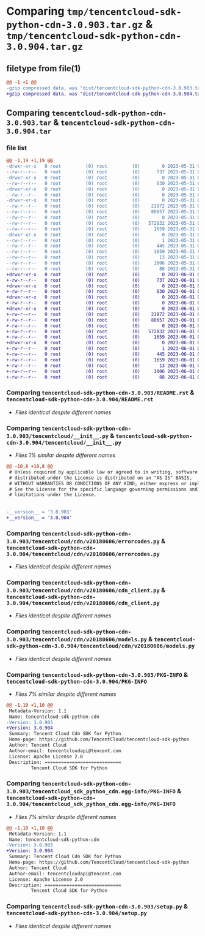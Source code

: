 # Comparing `tmp/tencentcloud-sdk-python-cdn-3.0.903.tar.gz` & `tmp/tencentcloud-sdk-python-cdn-3.0.904.tar.gz`

## filetype from file(1)

```diff
@@ -1 +1 @@
-gzip compressed data, was "dist/tencentcloud-sdk-python-cdn-3.0.903.tar", last modified: Wed May 31 02:05:58 2023, max compression
+gzip compressed data, was "dist/tencentcloud-sdk-python-cdn-3.0.904.tar", last modified: Thu Jun  1 02:28:50 2023, max compression
```

## Comparing `tencentcloud-sdk-python-cdn-3.0.903.tar` & `tencentcloud-sdk-python-cdn-3.0.904.tar`

### file list

```diff
@@ -1,19 +1,19 @@
-drwxr-xr-x   0 root         (0) root         (0)        0 2023-05-31 02:05:58.000000 tencentcloud-sdk-python-cdn-3.0.903/
--rw-r--r--   0 root         (0) root         (0)      737 2023-05-31 02:05:58.000000 tencentcloud-sdk-python-cdn-3.0.903/README.rst
-drwxr-xr-x   0 root         (0) root         (0)        0 2023-05-31 02:05:58.000000 tencentcloud-sdk-python-cdn-3.0.903/tencentcloud/
--rw-r--r--   0 root         (0) root         (0)      630 2023-05-31 02:05:58.000000 tencentcloud-sdk-python-cdn-3.0.903/tencentcloud/__init__.py
-drwxr-xr-x   0 root         (0) root         (0)        0 2023-05-31 02:05:58.000000 tencentcloud-sdk-python-cdn-3.0.903/tencentcloud/cdn/
--rw-r--r--   0 root         (0) root         (0)        0 2023-05-31 02:05:58.000000 tencentcloud-sdk-python-cdn-3.0.903/tencentcloud/cdn/__init__.py
-drwxr-xr-x   0 root         (0) root         (0)        0 2023-05-31 02:05:58.000000 tencentcloud-sdk-python-cdn-3.0.903/tencentcloud/cdn/v20180606/
--rw-r--r--   0 root         (0) root         (0)    21972 2023-05-31 02:05:58.000000 tencentcloud-sdk-python-cdn-3.0.903/tencentcloud/cdn/v20180606/errorcodes.py
--rw-r--r--   0 root         (0) root         (0)    80657 2023-05-31 02:05:58.000000 tencentcloud-sdk-python-cdn-3.0.903/tencentcloud/cdn/v20180606/cdn_client.py
--rw-r--r--   0 root         (0) root         (0)        0 2023-05-31 02:05:58.000000 tencentcloud-sdk-python-cdn-3.0.903/tencentcloud/cdn/v20180606/__init__.py
--rw-r--r--   0 root         (0) root         (0)   572032 2023-05-31 02:05:58.000000 tencentcloud-sdk-python-cdn-3.0.903/tencentcloud/cdn/v20180606/models.py
--rw-r--r--   0 root         (0) root         (0)     1659 2023-05-31 02:05:58.000000 tencentcloud-sdk-python-cdn-3.0.903/PKG-INFO
-drwxr-xr-x   0 root         (0) root         (0)        0 2023-05-31 02:05:58.000000 tencentcloud-sdk-python-cdn-3.0.903/tencentcloud_sdk_python_cdn.egg-info/
--rw-r--r--   0 root         (0) root         (0)        1 2023-05-31 02:05:58.000000 tencentcloud-sdk-python-cdn-3.0.903/tencentcloud_sdk_python_cdn.egg-info/dependency_links.txt
--rw-r--r--   0 root         (0) root         (0)      445 2023-05-31 02:05:58.000000 tencentcloud-sdk-python-cdn-3.0.903/tencentcloud_sdk_python_cdn.egg-info/SOURCES.txt
--rw-r--r--   0 root         (0) root         (0)     1659 2023-05-31 02:05:58.000000 tencentcloud-sdk-python-cdn-3.0.903/tencentcloud_sdk_python_cdn.egg-info/PKG-INFO
--rw-r--r--   0 root         (0) root         (0)       13 2023-05-31 02:05:58.000000 tencentcloud-sdk-python-cdn-3.0.903/tencentcloud_sdk_python_cdn.egg-info/top_level.txt
--rw-r--r--   0 root         (0) root         (0)     1006 2023-05-31 02:05:58.000000 tencentcloud-sdk-python-cdn-3.0.903/setup.py
--rw-r--r--   0 root         (0) root         (0)       88 2023-05-31 02:05:58.000000 tencentcloud-sdk-python-cdn-3.0.903/setup.cfg
+drwxr-xr-x   0 root         (0) root         (0)        0 2023-06-01 02:28:50.000000 tencentcloud-sdk-python-cdn-3.0.904/
+-rw-r--r--   0 root         (0) root         (0)      737 2023-06-01 02:28:50.000000 tencentcloud-sdk-python-cdn-3.0.904/README.rst
+drwxr-xr-x   0 root         (0) root         (0)        0 2023-06-01 02:28:50.000000 tencentcloud-sdk-python-cdn-3.0.904/tencentcloud/
+-rw-r--r--   0 root         (0) root         (0)      630 2023-06-01 02:28:50.000000 tencentcloud-sdk-python-cdn-3.0.904/tencentcloud/__init__.py
+drwxr-xr-x   0 root         (0) root         (0)        0 2023-06-01 02:28:50.000000 tencentcloud-sdk-python-cdn-3.0.904/tencentcloud/cdn/
+-rw-r--r--   0 root         (0) root         (0)        0 2023-06-01 02:28:50.000000 tencentcloud-sdk-python-cdn-3.0.904/tencentcloud/cdn/__init__.py
+drwxr-xr-x   0 root         (0) root         (0)        0 2023-06-01 02:28:50.000000 tencentcloud-sdk-python-cdn-3.0.904/tencentcloud/cdn/v20180606/
+-rw-r--r--   0 root         (0) root         (0)    21972 2023-06-01 02:28:50.000000 tencentcloud-sdk-python-cdn-3.0.904/tencentcloud/cdn/v20180606/errorcodes.py
+-rw-r--r--   0 root         (0) root         (0)    80657 2023-06-01 02:28:50.000000 tencentcloud-sdk-python-cdn-3.0.904/tencentcloud/cdn/v20180606/cdn_client.py
+-rw-r--r--   0 root         (0) root         (0)        0 2023-06-01 02:28:50.000000 tencentcloud-sdk-python-cdn-3.0.904/tencentcloud/cdn/v20180606/__init__.py
+-rw-r--r--   0 root         (0) root         (0)   572032 2023-06-01 02:28:50.000000 tencentcloud-sdk-python-cdn-3.0.904/tencentcloud/cdn/v20180606/models.py
+-rw-r--r--   0 root         (0) root         (0)     1659 2023-06-01 02:28:50.000000 tencentcloud-sdk-python-cdn-3.0.904/PKG-INFO
+drwxr-xr-x   0 root         (0) root         (0)        0 2023-06-01 02:28:50.000000 tencentcloud-sdk-python-cdn-3.0.904/tencentcloud_sdk_python_cdn.egg-info/
+-rw-r--r--   0 root         (0) root         (0)        1 2023-06-01 02:28:50.000000 tencentcloud-sdk-python-cdn-3.0.904/tencentcloud_sdk_python_cdn.egg-info/dependency_links.txt
+-rw-r--r--   0 root         (0) root         (0)      445 2023-06-01 02:28:50.000000 tencentcloud-sdk-python-cdn-3.0.904/tencentcloud_sdk_python_cdn.egg-info/SOURCES.txt
+-rw-r--r--   0 root         (0) root         (0)     1659 2023-06-01 02:28:50.000000 tencentcloud-sdk-python-cdn-3.0.904/tencentcloud_sdk_python_cdn.egg-info/PKG-INFO
+-rw-r--r--   0 root         (0) root         (0)       13 2023-06-01 02:28:50.000000 tencentcloud-sdk-python-cdn-3.0.904/tencentcloud_sdk_python_cdn.egg-info/top_level.txt
+-rw-r--r--   0 root         (0) root         (0)     1006 2023-06-01 02:28:50.000000 tencentcloud-sdk-python-cdn-3.0.904/setup.py
+-rw-r--r--   0 root         (0) root         (0)       88 2023-06-01 02:28:50.000000 tencentcloud-sdk-python-cdn-3.0.904/setup.cfg
```

### Comparing `tencentcloud-sdk-python-cdn-3.0.903/README.rst` & `tencentcloud-sdk-python-cdn-3.0.904/README.rst`

 * *Files identical despite different names*

### Comparing `tencentcloud-sdk-python-cdn-3.0.903/tencentcloud/__init__.py` & `tencentcloud-sdk-python-cdn-3.0.904/tencentcloud/__init__.py`

 * *Files 1% similar despite different names*

```diff
@@ -10,8 +10,8 @@
 # Unless required by applicable law or agreed to in writing, software
 # distributed under the License is distributed on an "AS IS" BASIS,
 # WITHOUT WARRANTIES OR CONDITIONS OF ANY KIND, either express or implied.
 # See the License for the specific language governing permissions and
 # limitations under the License.
 
 
-__version__ = '3.0.903'
+__version__ = '3.0.904'
```

### Comparing `tencentcloud-sdk-python-cdn-3.0.903/tencentcloud/cdn/v20180606/errorcodes.py` & `tencentcloud-sdk-python-cdn-3.0.904/tencentcloud/cdn/v20180606/errorcodes.py`

 * *Files identical despite different names*

### Comparing `tencentcloud-sdk-python-cdn-3.0.903/tencentcloud/cdn/v20180606/cdn_client.py` & `tencentcloud-sdk-python-cdn-3.0.904/tencentcloud/cdn/v20180606/cdn_client.py`

 * *Files identical despite different names*

### Comparing `tencentcloud-sdk-python-cdn-3.0.903/tencentcloud/cdn/v20180606/models.py` & `tencentcloud-sdk-python-cdn-3.0.904/tencentcloud/cdn/v20180606/models.py`

 * *Files identical despite different names*

### Comparing `tencentcloud-sdk-python-cdn-3.0.903/PKG-INFO` & `tencentcloud-sdk-python-cdn-3.0.904/PKG-INFO`

 * *Files 7% similar despite different names*

```diff
@@ -1,10 +1,10 @@
 Metadata-Version: 1.1
 Name: tencentcloud-sdk-python-cdn
-Version: 3.0.903
+Version: 3.0.904
 Summary: Tencent Cloud Cdn SDK for Python
 Home-page: https://github.com/TencentCloud/tencentcloud-sdk-python
 Author: Tencent Cloud
 Author-email: tencentcloudapi@tencent.com
 License: Apache License 2.0
 Description: ============================
         Tencent Cloud SDK for Python
```

### Comparing `tencentcloud-sdk-python-cdn-3.0.903/tencentcloud_sdk_python_cdn.egg-info/PKG-INFO` & `tencentcloud-sdk-python-cdn-3.0.904/tencentcloud_sdk_python_cdn.egg-info/PKG-INFO`

 * *Files 7% similar despite different names*

```diff
@@ -1,10 +1,10 @@
 Metadata-Version: 1.1
 Name: tencentcloud-sdk-python-cdn
-Version: 3.0.903
+Version: 3.0.904
 Summary: Tencent Cloud Cdn SDK for Python
 Home-page: https://github.com/TencentCloud/tencentcloud-sdk-python
 Author: Tencent Cloud
 Author-email: tencentcloudapi@tencent.com
 License: Apache License 2.0
 Description: ============================
         Tencent Cloud SDK for Python
```

### Comparing `tencentcloud-sdk-python-cdn-3.0.903/setup.py` & `tencentcloud-sdk-python-cdn-3.0.904/setup.py`

 * *Files identical despite different names*

